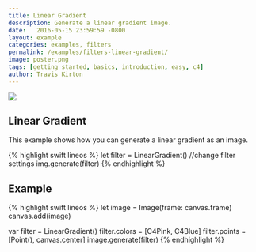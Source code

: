 ```yaml
---
title: Linear Gradient
description: Generate a linear gradient image.
date:   2016-05-15 23:59:59 -0800
layout: example
categories: examples, filters
permalink: /examples/filters-linear-gradient/
image: poster.png
tags: [getting started, basics, introduction, easy, c4]
author: Travis Kirton
---
```

![](linear-gradient.png)

## Linear Gradient
This example shows how you can generate a linear gradient as an image.

{% highlight swift lineos %}
let filter = LinearGradient()
//change filter settings
img.generate(filter)
{% endhighlight %}

## Example
{% highlight swift lineos %}
let image = Image(frame: canvas.frame)
canvas.add(image)

var filter = LinearGradient()
filter.colors = [C4Pink, C4Blue]
filter.points = [Point(), canvas.center]
image.generate(filter)
{% endhighlight %}
